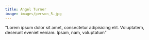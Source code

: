```yaml
---
title: Angel Turner
image: images/person_5.jpg
---
```

"Lorem ipsum dolor sit amet, consectetur adipisicing elit. Voluptatem, deserunt eveniet veniam. Ipsam, nam, voluptatum"